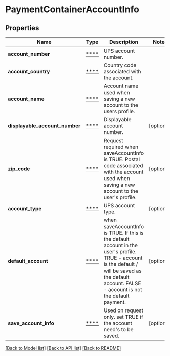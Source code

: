 # PaymentContainerAccountInfo

## Properties
Name | Type | Description | Notes
------------ | ------------- | ------------- | -------------
**account_number** | [****](.md) | UPS account number. | 
**account_country** | [****](.md) | Country code associated with the account. | 
**account_name** | [****](.md) | Account name used when saving a new account to the users profile. | 
**displayable_account_number** | [****](.md) | Displayable account number. | [optional] 
**zip_code** | [****](.md) | Request required when saveAccountInfo is TRUE. Postal code associated with the account used when saving a new account to the user&#x27;s profile. | [optional] 
**account_type** | [****](.md) | UPS account type. | [optional] 
**default_account** | [****](.md) | when saveAccountInfo is TRUE. If this is the default account in the user&#x27;s profile. TRUE - account is the default / will be saved as the default account. FALSE - account is not the default payment. | [optional] 
**save_account_info** | [****](.md) | Used on request only. set TRUE if the account need&#x27;s to be saved. | [optional] 

[[Back to Model list]](../../README.md#documentation-for-models) [[Back to API list]](../../README.md#documentation-for-api-endpoints) [[Back to README]](../../README.md)

